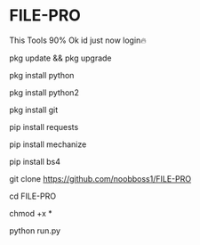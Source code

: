 # FILE-PRO
This Tools 90% Ok id just now login🔥


pkg update && pkg upgrade

pkg install python

pkg install python2

pkg install git

pip install requests

pip install mechanize

pip install bs4

git clone https://github.com/noobboss1/FILE-PRO

cd FILE-PRO

chmod +x *

python run.py
